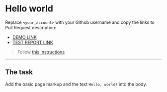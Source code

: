 # Hello world
Replace `<your_account>` with your Github username and copy the links to Pull Request description:
- [DEMO LINK](https://natalia-matash.github.io/layout_hello-world/)
- [TEST REPORT LINK](https://natalia-matash.github.io/layout_hello-world/report/html_report/)

> Follow [this instructions](https://mate-academy.github.io/layout_task-guideline/#how-to-solve-the-layout-tasks-on-github)
___

## The task
Add the basic page markup and the text `Hello, world!` into the body.
